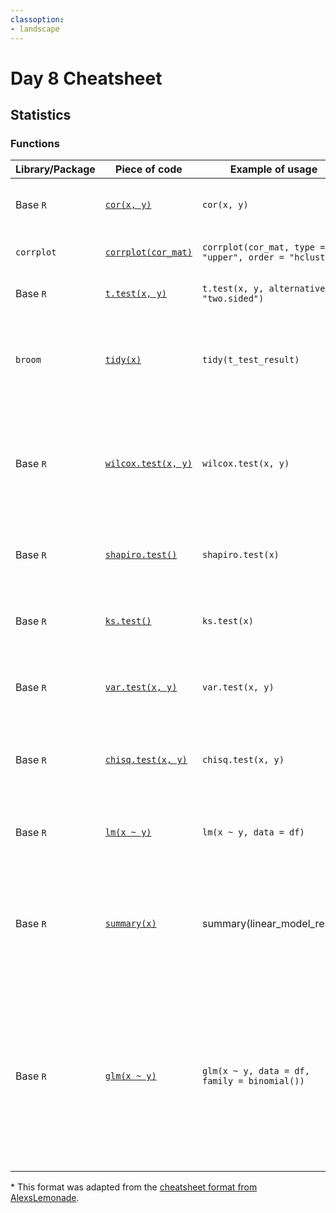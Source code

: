```yaml
---
classoption:
- landscape
---
```


# Day 8 Cheatsheet

## Statistics

### Functions
|Library/Package|Piece of code|Example of usage|What it does|
|---------------|-------------|----------------|-------------|
| Base `R`| [`cor(x, y)`](https://www.rdocumentation.org/packages/stats/versions/3.6.2/topics/cor)|`cor(x, y)`| Calculate correlation of two vectors in R.|
| `corrplot`| [`corrplot(cor_mat)`](https://cran.r-project.org/web/packages/corrplot/vignettes/corrplot-intro.html)|`corrplot(cor_mat, type = "upper", order = "hclust")`| Create a correlation matrix plot.|
| Base `R`| [`t.test(x, y)`](https://www.rdocumentation.org/packages/stats/versions/3.6.2/topics/t.test)|`t.test(x, y, alternative = "two.sided")`| Perform one and two sided t tests.|
| `broom`| [`tidy(x)`](https://broom.tidymodels.org/)|`tidy(t_test_result)`| Manipulates and tidies up wonky statistical R objects into nice data frames|
| Base `R`| [`wilcox.test(x, y)`](https://www.rdocumentation.org/packages/stats/versions/3.6.2/topics/wilcox.test)|`wilcox.test(x, y)`| Calculate non-parametric, Wilcoxon signed rank test, Wilcoxon rank sum test.|
| Base `R`| [`shapiro.test()`](https://www.rdocumentation.org/packages/stats/versions/3.6.2/topics/shapiro.test)|`shapiro.test(x)`| Test for normality with Shapiro-Wilk. |
| Base `R`| [`ks.test()`](https://www.rdocumentation.org/packages/stats/versions/3.6.2/topics/ks.test)|`ks.test(x)`| Test for normality with Kolmogorov-Smirnov. |
| Base `R`| [`var.test(x, y)`](http://www.sthda.com/english/wiki/f-test-compare-two-variances-in-r)|`var.test(x, y)`| Compare two variances with Fisher's F-test |
| Base `R`| [`chisq.test(x, y)`](http://www.sthda.com/english/wiki/f-test-compare-two-variances-in-r)|`chisq.test(x, y)`| Perform chi squared contingency tables and goodness of fit tests |
| Base `R`| [`lm(x ~ y)`](https://www.rdocumentation.org/packages/stats/versions/3.6.2/topics/lm)|`lm(x ~ y, data = df)`| Fit linear models based on a formula you provide. |
| Base `R`| [`summary(x)`](https://www.rdocumentation.org/packages/base/versions/3.6.2/topics/summary)| summary(linear_model_result) | Returns a summary of the values in object, including a linear model or other statistical test. |
| Base `R`| [`glm(x ~ y)`](https://www.rdocumentation.org/packages/stats/versions/3.6.2/topics/glm)|`glm(x ~ y, data = df, family = binomial())`| Fit generalized linear models based on a formula you provide. Must specify the error distribution and link function using the `family` argument. |


\* This format was adapted from the [cheatsheet format from AlexsLemonade](https://github.com/AlexsLemonade/training-modules/tree/master/module-cheatsheets).
